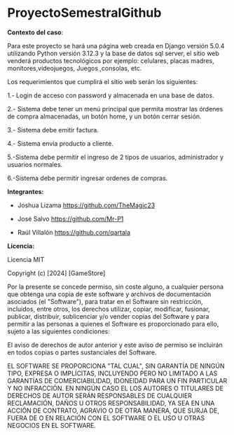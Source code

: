 # ProyectoSemestralGithub

**Contexto del caso**:

Para este proyecto se hará una página web creada en Django versión 5.0.4 utilizando Python versión 3.12.3 y la base de datos sql server, el sitio web venderá productos tecnológicos  por ejemplo: celulares,  placas madres, monitores,videojuegos,  Juegos ,consolas, etc.

Los requerimientos que cumplirá el sitio web serán los siguientes:

1.- Login de acceso con password y almacenada en una base de datos.

2.- Sistema debe tener un menú principal que permita mostrar las órdenes de
compra almacenadas, un botón home, y un botón cerrar sesión.

3.- Sistema debe emitir factura.

4.- Sistema envía producto a cliente.

5.-Sistema debe permitir el ingreso de 2 tipos de usuarios, administrador y usuarios normales.

6.-Sistema debe permitir ingresar ordenes de compras.




**Integrantes:**

- Joshua Lizama https://github.com/TheMagic23
  
- José Salvo https://github.com/Mr-P1
  
- Raúl Villalón https://github.com/qartala



**Licencia:**


Licencia MIT

Copyright (c) [2024] [GameStore]

Por la presente se concede permiso, sin coste alguno, a cualquier persona que obtenga una copia de este software y archivos de documentación asociados (el "Software"), para tratar en el Software sin restricción, incluidos, entre otros, los derechos utilizar, copiar, modificar, fusionar, publicar, distribuir, sublicenciar y/o vender copias del Software y para permitir a las personas a quienes el Software es proporcionado para ello, sujeto a las siguientes condiciones:

El aviso de derechos de autor anterior y este aviso de permiso se incluirán en todos
copias o partes sustanciales del Software.

EL SOFTWARE SE PROPORCIONA "TAL CUAL", SIN GARANTÍA DE NINGÚN TIPO, EXPRESA O IMPLÍCITAS, INCLUYENDO PERO NO LIMITADO A LAS GARANTÍAS DE COMERCIABILIDAD, IDONEIDAD PARA UN FIN PARTICULAR Y NO INFRACCIÓN. EN NINGÚN CASO EL LOS AUTORES O TITULARES DE DERECHOS DE AUTOR SERÁN RESPONSABLES DE CUALQUIER RECLAMACIÓN, DAÑOS U OTROS RESPONSABILIDAD, YA SEA EN UNA ACCIÓN DE CONTRATO, AGRAVIO O DE OTRA MANERA, QUE SURJA DE, FUERA DE O EN RELACIÓN CON EL SOFTWARE O EL USO U OTRAS NEGOCIOS EN EL SOFTWARE.














